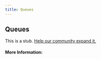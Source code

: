 ```yaml
---
title: Queues
---
```


## Queues

This is a stub. [Help our community expand it.](https://github.com/freeCodeCamp/guide-articles/tree/master/articles/Computer-Science/Data-Structures/Queues/index.md)

<!-- The article goes here, in GitHub-flavored Markdown. Feel free to add YouTube videos, images, and CodePen/JSBin embeds  -->

#### More Information:
<!-- Please add any articles you think might be helpful to read before writing the article -->


